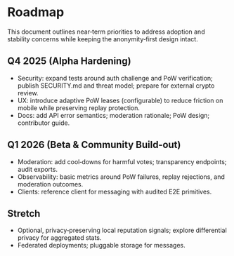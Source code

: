# Roadmap

This document outlines near‑term priorities to address adoption and stability
concerns while keeping the anonymity‑first design intact.

## Q4 2025 (Alpha Hardening)

- Security: expand tests around auth challenge and PoW verification; publish
  SECURITY.md and threat model; prepare for external crypto review.
- UX: introduce adaptive PoW leases (configurable) to reduce friction on mobile
  while preserving replay protection.
- Docs: add API error semantics; moderation rationale; PoW design; contributor
  guide.

## Q1 2026 (Beta & Community Build‑out)

- Moderation: add cool‑downs for harmful votes; transparency endpoints; audit
  exports.
- Observability: basic metrics around PoW failures, replay rejections, and
  moderation outcomes.
- Clients: reference client for messaging with audited E2E primitives.

## Stretch

- Optional, privacy‑preserving local reputation signals; explore differential
  privacy for aggregated stats.
- Federated deployments; pluggable storage for messages.

